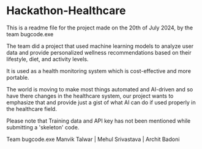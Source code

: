 # Hackathon-Healthcare

This is a readme file for the project made on the 20th of July 2024, by the team bugcode.exe

The team did a project that used machine learning models to analyze user data and provide personalized wellness recommendations based on their lifestyle, diet, and activity levels.

It is used as a health monitoring system which is cost-effective and more portable. 

The world is moving to make most things automated and AI-driven and so have there changes in the healthcare system, our project wants to emphasize that and provide just a gist of what AI can do if used properly in the healthcare field. 

Please note that Training data and API key has not been mentioned while submitting a 'skeleton' code.

Team bugcode.exe
Manvik Talwar | Mehul Srivastava | Archit Badoni
